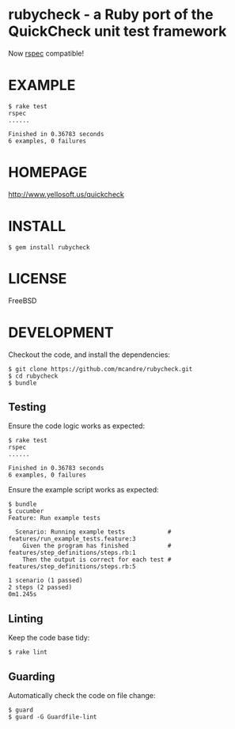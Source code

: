 # rubycheck - a Ruby port of the QuickCheck unit test framework

Now [rspec](http://rspec.info/) compatible!

# EXAMPLE

    $ rake test
    rspec
    ......
    
    Finished in 0.36783 seconds
    6 examples, 0 failures

# HOMEPAGE

http://www.yellosoft.us/quickcheck

# INSTALL

    $ gem install rubycheck

# LICENSE

FreeBSD

# DEVELOPMENT

Checkout the code, and install the dependencies:

    $ git clone https://github.com/mcandre/rubycheck.git
    $ cd rubycheck
    $ bundle

## Testing

Ensure the code logic works as expected:

    $ rake test
    rspec
    ......
    
    Finished in 0.36783 seconds
    6 examples, 0 failures

Ensure the example script works as expected:

    $ bundle
    $ cucumber
    Feature: Run example tests

      Scenario: Running example tests            # features/run_example_tests.feature:3
        Given the program has finished           # features/step_definitions/steps.rb:1
        Then the output is correct for each test # features/step_definitions/steps.rb:5

    1 scenario (1 passed)
    2 steps (2 passed)
    0m1.245s

## Linting

Keep the code base tidy:

    $ rake lint

## Guarding

Automatically check the code on file change:

    $ guard
    $ guard -G Guardfile-lint

